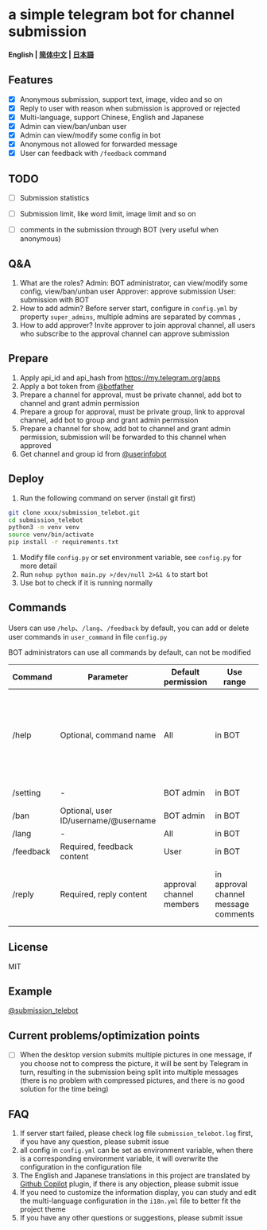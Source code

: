 # a simple telegram bot for channel submission

**English | [简体中文](./README_ZH.md) | [日本語](./README_JP.md)**<br>

## Features
- [x] Anonymous submission, support text, image, video and so on
- [x] Reply to user with reason when submission is approved or rejected
- [x] Multi-language, support Chinese, English and Japanese
- [x] Admin can view/ban/unban user
- [x] Admin can view/modify some config in bot
- [x] Anonymous not allowed for forwarded message
- [x] User can feedback with `/feedback` command

## TODO
- [ ] Submission statistics
- [ ] Submission limit, like word limit, image limit and so on
- [ ] comments in the submission through BOT (very useful when anonymous)


## Q&A
1. What are the roles?
    Admin: BOT administrator, can view/modify some config, view/ban/unban user
    Approver: approve submission
    User: submission with BOT
1. How to add admin?
    Before server start, configure in `config.yml` by property `super_admins`, multiple admins are separated by commas `,`
1. How to add approver?
    Invite approver to join approval channel, all users who subscribe to the approval channel can approve submission

## Prepare
1. Apply api_id and api_hash from https://my.telegram.org/apps
1. Apply a bot token from [@botfather](https://t.me/botfather)
1. Prepare a channel for approval, must be private channel, add bot to channel and grant admin permission
1. Prepare a group for approval, must be private group, link to approval channel, add bot to group and grant admin permission
1. Prepare a channel for show, add bot to channel and grant admin permission, submission will be forwarded to this channel when approved
1. Get channel and group id from [@userinfobot](https://t.me/userinfobot)

## Deploy
1. Run the following command on server (install git first)
```bash
git clone xxxx/submission_telebot.git
cd submission_telebot
python3 -m venv venv
source venv/bin/activate
pip install -r requirements.txt
```
1. Modify file `config.py` or set environment variable, see `config.py` for more detail
1. Run `nohup python main.py >/dev/null 2>&1 &` to start bot
1. Use bot to check if it is running normally

## Commands

Users can use `/help`、`/lang`、`/feedback` by default, you can add or delete user commands in `user_command` in file `config.py`

BOT administrators can use all commands by default, can not be modified

| Command   | Parameter                            | Default permission            | Use range                                 | Description                                                  |
| --------- | ------------------------------------ | ----------------------------- | ----------------------------------------- | ------------------------------------------------------------ |
| /help     | Optional, command name               | All                    | in BOT                            | View help, you can enter command parameters to view the corresponding command detailed usage method |
| /setting  | -                                    | BOT admin              |  in BOT                            | View/modify some settings                                    |
| /ban      | Optional, user ID/username/@username | BOT admin              |  in BOT                            | View/ban/unban user                                          |
| /lang     | -                                    | All                    |  in BOT                            | Multi-language                                               |
| /feedback | Required, feedback content           | User                   |  in BOT                            | Feedback                                                     |
| /reply    | Required, reply content              | approval channel members  |  in approval channel message comments | Reply to user with reason when submission is approved or rejected  |

## License
MIT

## Example
[@submission_telebot](https://t.me/submission_telebot)

## Current problems/optimization points
- [ ] When the desktop version submits multiple pictures in one message, if you choose not to compress the picture, it will be sent by Telegram in turn, resulting in the submission being split into multiple messages (there is no problem with compressed pictures, and there is no good solution for the time being)

## FAQ
1. If server start failed, please check log file `submission_telebot.log` first, if you have any question, please submit issue
1. all config in `config.yml` can be set as environment variable, when there is a corresponding environment variable, it will overwrite the configuration in the configuration file
1. The English and Japanese translations in this project are translated by [Github Copilot](https://github.com/features/copilot) plugin, if there is any objection, please submit issue
1. If you need to customize the information display, you can study and edit the multi-language configuration in the `i18n.yml` file to better fit the project theme
1. If you have any other questions or suggestions, please submit issue